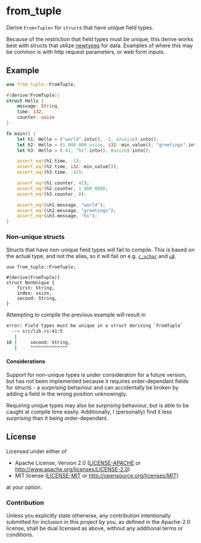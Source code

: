 # from_tuple

Derive `From<Tuple>` for `struct`s  that have unique field types.

Because of the restriction that field types must be unique, this derive
works best with structs that utilize [newtypes] for data.  Examples of
where this may be common is with http request parameters, or web form
inputs.

[newtypes]: https://doc.rust-lang.org/rust-by-example/generics/new_types.html

## Example

```rust
use from_tuple::FromTuple;

#[derive(FromTuple)]
struct Hello {
    message: String,
    time: i32,
    counter: usize
}

fn main() {
    let h1: Hello = ("world".into(), -1, 42usize).into();
    let h2: Hello = (1_000_000_usize, i32::min_value(), "greetings".into()).into();
    let h3: Hello = (-42, "hi".into(), 0usize).into();

    assert_eq!(h1.time, -1);
    assert_eq!(h2.time, i32::min_value());
    assert_eq!(h3.time, -42);

    assert_eq!(h1.counter, 42);
    assert_eq!(h2.counter, 1_000_000);
    assert_eq!(h3.counter, 0);

    assert_eq!(&h1.message, "world");
    assert_eq!(&h2.message, "greetings");
    assert_eq!(&h3.message, "hi");
}
```

### Non-unique structs

Structs that have non-unique field types will fail to compile.  This is based
on the actual type, and not the alias, so it will fail on e.g. [`c_uchar`]
and [`u8`].

[`c_uchar`]: https://doc.rust-lang.org/std/os/raw/type.c_uchar.html
[`u8`]: https://doc.rust-lang.org/std/primitive.u8.html

```compile_fail
use from_tuple::FromTuple;

#[derive(FromTuple)]
struct NonUnique {
    first: String,
    index: usize,
    second: String,
}
```

Attempting to compile the previous example will result in

```bash
error: Field types must be unique in a struct deriving `FromTuple`
  --> src/lib.rs:41:5
   |
10 |     second: String,
   |     ^^^^^^^^^^^^^^
```

#### Considerations

Support for non-unique types is under consideration for a future version,
but has not been implemented because it requires order-dependant fields for
structs - a *surprising* behaviour and can accidentally be broken by adding
a field in the wrong position unknowingly.

Requiring unique types may also be *surprising* behaviour, but is able to
be caught at compile time easily.  Additionally, I (personally) find it
less *surprising* than it being order-dependant.

## License

Licensed under either of

 * Apache License, Version 2.0 ([LICENSE-APACHE](LICENSE-APACHE) or http://www.apache.org/licenses/LICENSE-2.0)
 * MIT license ([LICENSE-MIT](LICENSE-MIT) or http://opensource.org/licenses/MIT)

at your option.

### Contribution

Unless you explicitly state otherwise, any contribution intentionally submitted
for inclusion in this project by you, as defined in the Apache-2.0 license,
shall be dual licensed as above, without any additional terms or conditions.
